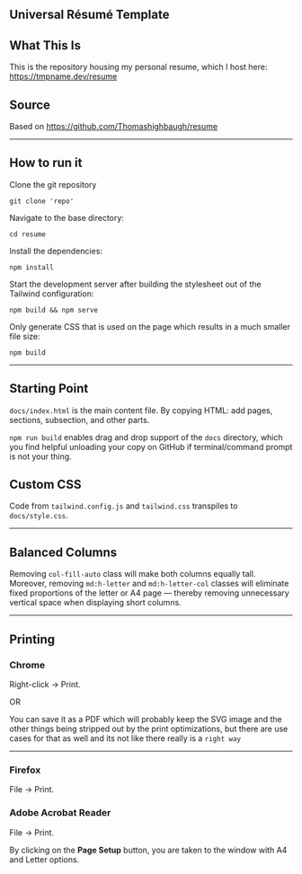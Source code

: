 ## Universal Résumé Template

## What This Is

This is the repository housing my personal resume, which I host here: https://tmpname.dev/resume

## Source
Based on https://github.com/Thomashighbaugh/resume

<hr>

## How to run it
Clone the git repository 
```
git clone 'repo'
```

Navigate to the base directory:

```
cd resume
```

Install the dependencies:

```
npm install
```

Start the development server after building the stylesheet out of the Tailwind configuration:

```
npm build && npm serve
```

Only generate CSS that is used on the page which results in a much smaller file size:

```
npm build
```

<hr>

## Starting Point

`docs/index.html` is the main content file. By copying HTML: add pages, sections, subsection, and other parts.

`npm run build` enables drag and drop support of the `docs` directory, which you find helpful unloading your copy on GitHub if terminal/command prompt is not your thing. 


## Custom CSS

Code from `tailwind.config.js` and `tailwind.css` transpiles to `docs/style.css`.

<hr/>

## Balanced Columns

Removing `col-fill-auto` class will make both columns equally tall. Moreover, removing `md:h-letter` and `md:h-letter-col` classes will eliminate fixed proportions of the letter or A4 page — thereby removing unnecessary vertical space when displaying short columns.

<hr/>


## Printing

### Chrome

Right-click → Print.  

OR 

You can save it as a PDF which will probably keep the SVG image and the other things being stripped out by the print optimizations, but there are use cases for that as well and its not like there really is a `right way` 

------

### Firefox

File → Print.

### Adobe Acrobat Reader

File → Print.

By clicking on the **Page Setup** button, you are taken to the window with A4 and Letter options.



